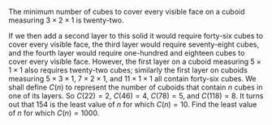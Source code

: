 The minimum number of cubes to cover every visible face on a cuboid measuring $3 \times 2 \times 1$ is twenty-two.


If we then add a second layer to this solid it would require forty-six cubes to cover every visible face, the third layer would require seventy-eight cubes, and the fourth layer would require one-hundred and eighteen cubes to cover every visible face.
However, the first layer on a cuboid measuring $5 \times 1 \times 1$ also requires twenty-two cubes; similarly the first layer on cuboids measuring $5 \times 3 \times 1$, $7 \times 2 \times 1$, and $11 \times 1 \times 1$ all contain forty-six cubes.
We shall define $C(n)$ to represent the number of cuboids that contain $n$ cubes in one of its layers. So $C(22) = 2$, $C(46) = 4$, $C(78) = 5$, and $C(118) = 8$.
It turns out that $154$ is the least value of $n$ for which $C(n) = 10$.
Find the least value of $n$ for which $C(n) = 1000$.